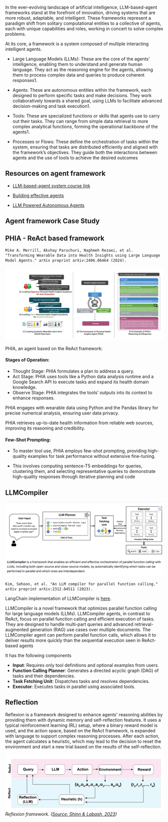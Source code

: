 In the ever-evolving landscape of artificial intelligence, LLM-based-agent frameworks stand at the forefront of innovation, driving systems that are more robust, adaptable, and intelligent. These frameworks represent a paradigm shift from solitary computational entities to a collective of agents, each with unique capabilities and roles, working in concert to solve complex problems. 

At its core, a framework is a system composed of multiple interacting intelligent agents. 

- Large Language Models (LLMs): These are the core of the agents’ intelligence, enabling them to understand and generate human language. They act as the reasoning engine for the agents, allowing them to process complex data and queries to produce coherent responses1.

- Agents: These are autonomous entities within the framework, each designed to perform specific tasks and make decisions. They work collaboratively towards a shared goal, using LLMs to facilitate advanced decision-making and task execution1.

- Tools: These are specialized functions or skills that agents use to carry out their tasks. They can range from simple data retrieval to more complex analytical functions, forming the operational backbone of the agents1.

- Processes or Flows: These define the orchestration of tasks within the system, ensuring that tasks are distributed efficiently and aligned with the framework’s objectives. They guide both the interactions between agents and the use of tools to achieve the desired outcomes

## Resources on agent framework
- [LLM-based-agent system course link](https://llmagents-learning.org/f24)

- [Building effective agents](https://www.anthropic.com/research/building-effective-agents)

- [LLM Powered Autonomous Agents](https://lilianweng.github.io/posts/2023-06-23-agent/)

## Agent framework Case Study

## PHIA - ReAct based framework
```
Mike A. Merrill, Akshay Paruchuri, Naghmeh Rezaei, et al. "Transforming Wearable Data into Health Insights using Large Language Model Agents." arXiv preprint arXiv:2406.06464 (2024).
```
![phia](/images/rlhf/IMG_4231.png)

PHIA, an agent based on the ReAct framework:
#### Stages of Operation:
- Thought Stage: PHIA formulates a plan to address a query.
- Act Stage: PHIA uses tools like a Python data analysis runtime and a Google Search API to execute tasks and expand its health domain knowledge.
- Observe Stage: PHIA integrates the tools’ outputs into its context to enhance responses.

PHIA engages with wearable data using Python and the Pandas library for precise numerical analysis, ensuring user data privacy.

PHIA retrieves up-to-date health information from reliable web sources, improving its reasoning and credibility.

#### Few-Shot Prompting:
- To master tool use, PHIA employs few-shot prompting, providing high-quality examples for task performance without extensive fine-tuning.

- This involves computing sentence-T5 embeddings for queries, clustering them, and selecting representative queries to demonstrate high-quality responses through iterative planning and code

## LLMCompiler 
![LLMCompilerImage](/images/rlhf/llmcompiler.png)

```
Kim, Sehoon, et al. "An LLM compiler for parallel function calling." arXiv preprint arXiv:2312.04511 (2023).
```

LangChain implementation of LLMCompiler is [here](https://langchain-ai.github.io/langgraph/tutorials/llm-compiler/LLMCompiler/). 


LLMCompiler is a novel framework that optimizes parallel function calling for large language models (LLMs). LLMCompiler agents, in contrast to ReAct, focus on parallel function calling and efficient execution of tasks. They are designed to handle multi-part queries and advanced retrieval-augmented generation (RAG) use cases over multiple documents. The LLMCompiler agent can perform parallel function calls, which allows it to deliver results more quickly than the sequential execution seen in ReAct-based agents

It has the following components
- **Input**: Requires only tool definitions and optional examples from users.
- **Function Calling Planner**: Generates a directed acyclic graph (DAG) of tasks and their dependencies.
- **Task Fetching Unit**: Dispatches tasks and resolves dependencies.
- **Executor**: Executes tasks in parallel using associated tools.

## Reflection

Reflexion is a framework designed to enhance agents' reasoning abilities by providing them with dynamic memory and self-reflection features. It uses a typical reinforcement learning (RL) setup, where a binary reward model is used, and the action space, based on the ReAct framework, is expanded with language to support complex reasoning processes. After each action, the agent calculates a heuristic, which may lead to the decision to reset the environment and start a new trial based on the results of the self-reflection.

![reflexion](/images/rlhf/reflexion.png)
*Reflexion framework. ([Source: Shinn & Labash, 2023](https://arxiv.org/abs/2303.11366))*



